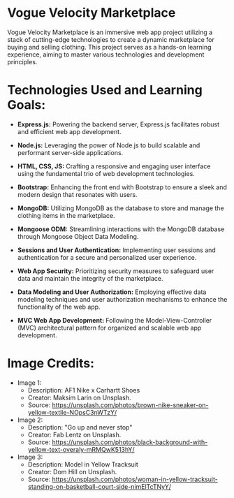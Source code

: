 # Vogue Velocity Marketplace

Vogue Velocity Marketplace is an immersive web app project utilizing a stack of cutting-edge technologies to create a dynamic marketplace for buying and selling clothing. This project serves as a hands-on learning experience, aiming to master various technologies and development principles.

# Technologies Used and Learning Goals:

  - **Express.js:** Powering the backend server, Express.js facilitates robust and efficient web app development.
  
  - **Node.js:** Leveraging the power of Node.js to build scalable and performant server-side applications.
  
  - **HTML, CSS, JS:** Crafting a responsive and engaging user interface using the fundamental trio of web development technologies.
  
  - **Bootstrap:** Enhancing the front end with Bootstrap to ensure a sleek and modern design that resonates with users.
  
  - **MongoDB:** Utilizing MongoDB as the database to store and manage the clothing items in the marketplace.
  
  - **Mongoose ODM:** Streamlining interactions with the MongoDB database through Mongoose Object Data Modeling.
  
  - **Sessions and User Authentication:** Implementing user sessions and authentication for a secure and personalized user experience.
  
  - **Web App Security:** Prioritizing security measures to safeguard user data and maintain the integrity of the marketplace.
  
  - **Data Modeling and User Authorization:** Employing effective data modeling techniques and user authorization mechanisms to enhance the functionality of the web app.
  
  - **MVC Web App Development:** Following the Model-View-Controller (MVC) architectural pattern for organized and scalable web app development.

# Image Credits:

  - Image 1:
      - Description: AF1 Nike x Carhartt Shoes
      - Creator: Maksim Larin on Unsplash.
      - Source: https://unsplash.com/photos/brown-nike-sneaker-on-yellow-textile-NOpsC3nWTzY/
  - Image 2:
      - Description: "Go up and never stop"
      - Creator: Fab Lentz on Unsplash.
      - Source: https://unsplash.com/photos/black-background-with-yellow-text-overaly-mRMQwK513hY/
  - Image 3:
      - Description: Model in Yellow Tracksuit
      - Creator: Dom Hill on Unsplash.
      - Source: https://unsplash.com/photos/woman-in-yellow-tracksuit-standing-on-basketball-court-side-nimElTcTNyY/
  
